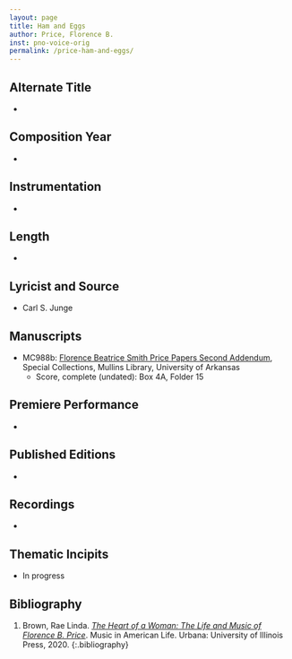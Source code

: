 ```yaml
---
layout: page
title: Ham and Eggs
author: Price, Florence B.
inst: pno-voice-orig
permalink: /price-ham-and-eggs/
---
```


## Alternate Title
- 

## Composition Year
- 

## Instrumentation
- 

## Length
- 

## Lyricist and Source
- Carl S. Junge

## Manuscripts
- MC988b: <a href="https://uark.as.atlas-sys.com/repositories/2/resources/696/" target="_blank">Florence Beatrice Smith Price Papers Second Addendum</a>, Special Collections, Mullins Library, University of Arkansas
    * Score, complete (undated): Box 4A, Folder 15

## Premiere Performance
- 

## Published Editions
- 

## Recordings
- 

## Thematic Incipits
- In progress

## Bibliography
1. Brown, Rae Linda. <a href="https://www.worldcat.org/title/1122800180" target="_blank">*The Heart of a Woman: The Life and Music of Florence B. Price*</a>. Music in American Life. Urbana: University of Illinois Press, 2020.
{:.bibliography}